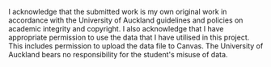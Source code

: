 I acknowledge that the submitted work is my own original work in accordance with the University of Auckland guidelines and policies on academic integrity and copyright.
I also acknowledge that I have appropriate permission to use the data that I have utilised in this project. This includes permission to upload the data file to Canvas. The University of Auckland bears no responsibility for the student's misuse of data.
